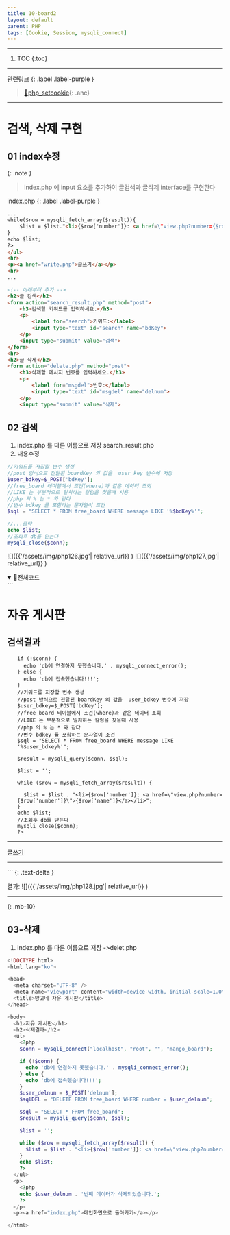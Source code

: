 ```yaml
---
title: 10-board2
layout: default
parent: PHP
tags: [Cookie, Session, mysqli_connect]
---
```


---

1. TOC
{:toc}

---

관련링크
{: .label .label-purple }

> [🔗php_setcookie](https://www.php.net/manual/en/function.setcookie.php){: .anc}
>

---
# 검색, 삭제 구현

## 01 index수정

{: .note }
> index.php 에 input 요소를 추가하여
> 글검색과 글삭제 interface를 구현한다
>

index.php
{: .label .label-purple }

```html
...
while($row = mysqli_fetch_array($result)){
    $list = $list."<li>{$row['number']}: <a href=\"view.php?number={$row['number']}\">{$row['name']}</a></li>";           
}
echo $list;
?>
</ul>
<hr>
<p><a href="write.php">글쓰기</a></p>
<hr>
...

<!-- 아래부터 추가 -->
<h2>글 검색</h2>
<form action="search_result.php" method="post">
    <h3>검색할 키워드를 입력하세요.</h3>
    <p>
        <label for="search">키워드:</label>
        <input type="text" id="search" name="bdKey">
    </p>
    <input type="submit" value="검색">
</form>
<hr>
<h2>글 삭제</h2>
<form action="delete.php" method="post">
    <h3>삭제할 메시지 번호를 입력하세요.</h3>
    <p>
        <label for="msgdel">번호:</label>
        <input type="text" id="msgdel" name="delnum">
    </p>
    <input type="submit" value="삭제">

```

## 02 검색

1. index.php 를 다른 이름으로 저장 <span class="text-red-300">search_result.php </span>
2. 내용수정

```php
//키워드를 저장할 변수 생성
//post 방식으로 전달된 boardKey 의 값을  user_key 변수에 저장
$user_bdkey=$_POST['bdKey'];
//free_board 테이블에서 조건(where)과 같은 데이터 조회 
//LIKE 는 부분적으로 일치하는 칼럼을 찾을때 사용 
//php 의 % 는 * 와 같다
//변수 bdkey 를 포함하는 문자열이 조건
$sql = "SELECT * FROM free_board WHERE message LIKE '%$bdKey%'";

//...중략
echo $list;
//조회후 db를 닫는다
mysqli_close($conn);

```

![]({{'/assets/img/php126.jpg'| relative_url}} )
![]({{'/assets/img/php127.jpg'| relative_url}} )

<details open markdown='block'>
  <summary>
    <span class='text-red-200'>📢전체코드</span>
  </summary>
```
<!DOCTYPE html>
<html lang="ko">

<head>
  <meta charset="UTF-8" />
  <meta name="viewport" content="width=device-width, initial-scale=1.0" />
  <title>망고네 자유 게시판</title    $conn = mysqli_connect("localhost", "root", "", "mango_board");
>
</head>

<body>
  <h1>자유 게시판</h1>
  <h2>검색결과</h2>
  <ul>
    <?php
    $conn = mysqli_connect("localhost", "root", "", "mango_board");

    if (!$conn) {
      echo 'db에 연결하지 못했습니다.' . mysqli_connect_error();
    } else {
      echo 'db에 접속했습니다!!!';
    }
    //키워드를 저장할 변수 생성
    //post 방식으로 전달된 boardKey 의 값을  user_bdkey 변수에 저장
    $user_bdkey=$_POST['bdKey'];
    //free_board 테이블에서 조건(where)과 같은 데이터 조회 
    //LIKE 는 부분적으로 일치하는 칼럼을 찾을때 사용 
    //php 의 % 는 * 와 같다
    //변수 bdkey 를 포함하는 문자열이 조건
    $sql = "SELECT * FROM free_board WHERE message LIKE '%$user_bdkey%'";

    $result = mysqli_query($conn, $sql);

    $list = '';

    while ($row = mysqli_fetch_array($result)) {

      $list = $list . "<li>{$row['number']}: <a href=\"view.php?number={$row['number']}\">{$row['name']}</a></li>";
    }
    echo $list;
    //조회후 db를 닫는다
    mysqli_close($conn);
    ?>
  </ul>
  <hr />
  <p><a href="write.php">글쓰기</a></p>
  <hr />
</body>

</html>
```
  {: .text-delta }
</details>

결과:
![]({{'/assets/img/php128.jpg'| relative_url}} )



---
{: .mb-10}
 
## 03-삭제

1. index.php 를 다른 이름으로 저장 ->delet.php

```php
<!DOCTYPE html>
<html lang="ko">

<head>
  <meta charset="UTF-8" />
  <meta name="viewport" content="width=device-width, initial-scale=1.0" />
  <title>망고네 자유 게시판</title>
</head>

<body>
  <h1>자유 게시판</h1>
  <h2>삭제결과</h2>
  <ul>
    <?php
    $conn = mysqli_connect("localhost", "root", "", "mango_board");

    if (!$conn) {
      echo 'db에 연결하지 못했습니다.' . mysqli_connect_error();
    } else {
      echo 'db에 접속했습니다!!!';
    }
    $user_delnum = $_POST['delnum'];
    $sqlDEL = "DELETE FROM free_board WHERE number = $user_delnum";

    $sql = "SELECT * FROM free_board";
    $result = mysqli_query($conn, $sql);

    $list = '';

    while ($row = mysqli_fetch_array($result)) {
      $list = $list . "<li>{$row['number']}: <a href=\"view.php?number={$row['number']}\">{$row['name']}</a></li>";
    }
    echo $list;
    ?>
  </ul>
  <p>
    <?php
    echo $user_delnum . '번째 데이터가 삭제되었습니다.';
    ?>
  </p>
  <p><a href="index.php">메인화면으로 돌아가기</a></p>

</html>

```